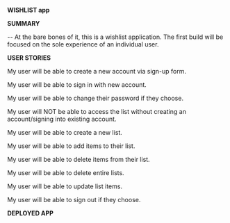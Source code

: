 <strong>WISHLIST app</strong>

<strong>SUMMARY</strong>

-- At the bare bones of it, this is a wishlist application. The first build will be focused on the sole experience of an individual user.

<strong>USER STORIES</strong>

My user will be able to create a new account via sign-up form.

My user will be able to sign in with new account.

My user will be able to change their password if they choose.

My user will NOT be able to access the list without creating an account/signing into existing account.

My user will be able to create a new list.

My user will be able to add items to their list.

My user will be able to delete items from their list.

My user will be able to delete entire lists.

My user will be able to update list items.

My user will be able to sign out if they choose.


<strong>DEPLOYED APP</strong>
